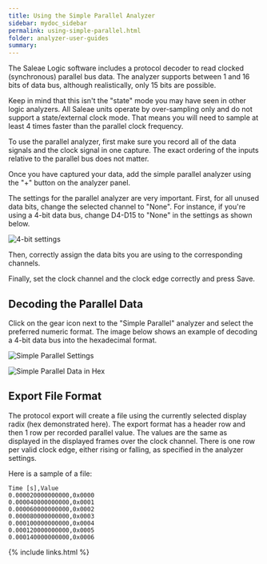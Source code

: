 ```yaml
---
title: Using the Simple Parallel Analyzer
sidebar: mydoc_sidebar
permalink: using-simple-parallel.html
folder: analyzer-user-guides
summary:
---
```


The Saleae Logic software includes a protocol decoder to read clocked \(synchronous\) parallel bus data. The analyzer supports between 1 and 16 bits of data bus, although realistically, only 15 bits are possible.

Keep in mind that this isn't the "state" mode you may have seen in other logic analyzers. All Saleae units operate by over-sampling only and do not support a state/external clock mode. That means you will need to sample at least 4 times faster than the parallel clock frequency.

To use the parallel analyzer, first make sure you record all of the data signals and the clock signal in one capture. The exact ordering of the inputs relative to the parallel bus does not matter.

Once you have captured your data, add the simple parallel analyzer using the "+" button on the analyzer panel.

The settings for the parallel analyzer are very important. First, for all unused data bits, change the selected channel to "None". For instance, if you're using a 4-bit data bus, change D4-D15 to "None" in the settings as shown below.

![4-bit settings](https://trello-attachments.s3.amazonaws.com/55f0a61a10f9f592573a4205/593aee5a8504a595d393ee06/feeaa45c0a33a9ebc91a6433b062af5c/simple-parallel-settings.png)

Then, correctly assign the data bits you are using to the corresponding channels.

Finally, set the clock channel and the clock edge correctly and press Save.

## Decoding the Parallel Data

Click on the gear icon next to the "Simple Parallel" analyzer and select the preferred numeric format. The image below shows an example of decoding a 4-bit data bus into the hexadecimal format.

![Simple Parallel Settings](https://trello-attachments.s3.amazonaws.com/55f0a61a10f9f592573a4205/593aee5a8504a595d393ee06/0e1779a84bd4efabed5e11d54128c858/simple_parallel_settings.png)

![Simple Parallel Data in Hex](https://trello-attachments.s3.amazonaws.com/55f0a61a10f9f592573a4205/593aee5a8504a595d393ee06/31be6e35568b8ed0b5c97ed4df6d7082/parallel-hex.png)

## Export File Format

The protocol export will create a file using the currently selected display radix \(hex demonstrated here\). The export format has a header row and then 1 row per recorded parallel value. The values are the same as displayed in the displayed frames over the clock channel. There is one row per valid clock edge, either rising or falling, as specified in the analyzer settings.

Here is a sample of a file:

```text
Time [s],Value
0.000020000000000,0x0000
0.000040000000000,0x0001
0.000060000000000,0x0002
0.000080000000000,0x0003
0.000100000000000,0x0004
0.000120000000000,0x0005
0.000140000000000,0x0006
```




{% include links.html %}